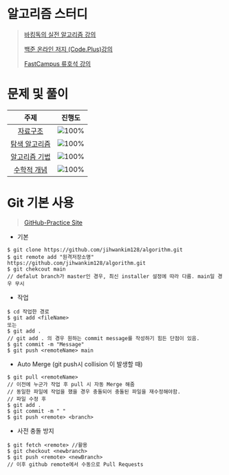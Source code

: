 # 알고리즘 스터디
> [바킹독의 실전 알고리즘 강의](https://www.youtube.com/playlist?list=PLtqbFd2VIQv4O6D6l9HcD732hdrnYb6CY)
> 
> [백준 온라인 저지 (Code.Plus)강의](https://code.plus/)
> 
> [FastCampus 류호석 강의](https://fastcampus.co.kr/)

# 문제 및 풀이
 주제 | 진행도 |  
 :--: | :--: |
[자료구조](/자료구조/solution.md) | ![100%](https://progress-bar.dev/0/?scale=26&title=progress&width=500&color=babaca&suffix=/26) |
[탐색 알고리즘](/탐색/solution.md) | ![100%](https://progress-bar.dev/0/?scale=40&title=progress&width=500&color=babaca&suffix=/10) |
[알고리즘 기법](/알고리즘기법/solution.md) | ![100%](https://progress-bar.dev/0/?scale=40&title=progress&width=500&color=babaca&suffix=/10) |
[수학적 개념](/수학/solution.md) | ![100%](https://progress-bar.dev/0/?scale=40&title=progress&width=500&color=babaca&suffix=/10) |

# Git 기본 사용
> [GitHub-Practice Site](https://learngitbranching.js.org/?locale=ko)
+ 기본
```
$ git clone https://github.com/jihwankim128/algorithm.git
$ git remote add "원격저장소명" https://github.com/jihwankim128/algorithm.git
$ git chekcout main    
// defalut branch가 master인 경우, 최신 installer 설정에 따라 다름. main일 경우 무시
```
+ 작업
```
$ cd 작업한 경로
$ git add <fileName> 
또는
$ git add . 
// git add . 의 경우 원하는 commit message를 작성하기 힘든 단점이 있음.
$ git commit -m "Message"
$ git push <remoteName> main
```
+ Auto Merge (git push시 collision 이 발생할 때)
```
$ git pull <remoteName>  
// 이전에 누군가 작업 후 pull 시 자동 Merge 해줌
// 동일한 파일에 작업을 했을 경우 충돌되어 충돌된 파일을 재수정해야함.
// 파일 수정 후
$ git add .
$ git commit -m " "
$ git push <remote> <branch>
```
+ 사전 충돌 방지
```
$ git fetch <remote> //활용
$ git checkout <newbranch>
$ git push <remote> <newBranch>
// 이후 github remote에서 수동으로 Pull Requests
```
